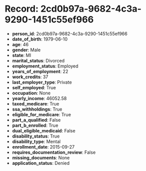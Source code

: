 # Record: 2cd0b97a-9682-4c3a-9290-1451c55ef966

- **person_id**: 2cd0b97a-9682-4c3a-9290-1451c55ef966
- **date_of_birth**: 1979-06-10
- **age**: 46
- **gender**: Male
- **state**: MI
- **marital_status**: Divorced
- **employment_status**: Employed
- **years_of_employment**: 22
- **work_credits**: 37
- **last_employer_type**: Private
- **self_employed**: True
- **occupation**: None
- **yearly_income**: 46052.58
- **taxed_medicare**: True
- **ssa_withholdings**: True
- **eligible_for_medicare**: True
- **part_a_qualified**: False
- **part_b_enrolled**: True
- **dual_eligible_medicaid**: False
- **disability_status**: True
- **disability_type**: Mental
- **enrollment_date**: 2015-09-27
- **requires_documentation_review**: False
- **missing_documents**: None
- **application_status**: Denied